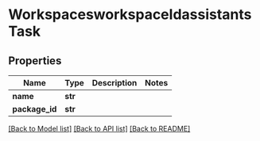 # WorkspacesworkspaceIdassistantsTask

## Properties
Name | Type | Description | Notes
------------ | ------------- | ------------- | -------------
**name** | **str** |  | 
**package_id** | **str** |  | 

[[Back to Model list]](../README.md#documentation-for-models) [[Back to API list]](../README.md#documentation-for-api-endpoints) [[Back to README]](../README.md)

